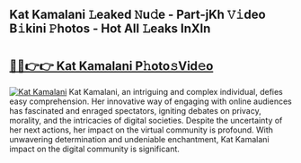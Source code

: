 ## Kat Kamalani 𝙻eaked 𝙽u𝚍e - Part-jKh 𝚅𝚒deo B𝚒kini 𝙿hotos - Hot All 𝙻eaks InXln

# <h2><a href="http://ld2oxim.urlbe.top/?page=Kat+Kamalani">🔗🔗👉👉 Kat Kamalani P𝚑oto𝚜Vid𝚎o</a></h2>

[![Kat Kamalani](https://i.imgur.com/eBuTRDB.gif)](http://ld2oxim.urlbe.top/?page=Kat+Kamalani)
Kat Kamalani, an intriguing and complex individual, defies easy comprehension. Her innovative way of engaging with online audiences has fascinated and enraged spectators, igniting debates on privacy, morality, and the intricacies of digital societies. Despite the uncertainty of her next actions, her impact on the virtual community is profound. With unwavering determination and undeniable enchantment, Kat Kamalani impact on the digital community is significant.

